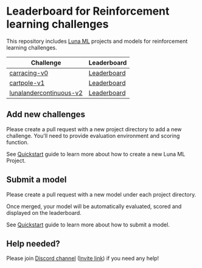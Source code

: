 # Leaderboard for Reinforcement learning challenges

This repository includes [Luna ML](https://github.com/luna-ml/luna) projects and models for reinforcement learning challenges.

| Challenge | Leaderboard |
| ---------------- | ------------------------ |
| [carracing-v0](https://github.com/luna-ml/leaderboard/tree/main/carracing-v0) | [Leaderboard](https://luna.staroid.com/project/github.com/luna-ml/leaderboard/carracing-v0/leaderboard) |
| [cartpole-v1](https://github.com/luna-ml/leaderboard/tree/main/cartpole-v1) | [Leaderboard](https://luna.staroid.com/project/github.com/luna-ml/leaderboard/cartpole-v1/leaderboard) |
| [lunalandercontinuous-v2](https://github.com/luna-ml/leaderboard/tree/main/lunalandercontinuous-v2) | [Leaderboard](https://luna.staroid.com/project/github.com/luna-ml/leaderboard/unalandercontinuous-v2/leaderboard) |

## Add new challenges

Please create a pull request with a new project directory to add a new challenge. You'll need to provide evaluation environment and scoring function.

See [Quickstart](https://luna-ml.github.io/luna/quickstart/index.html) guide to learn more about how to create a new Luna ML Project.

## Submit a model

Please create a pull request with a new model under each project directory.

Once merged, your model will be automatically evaluated, scored and displayed on the leaderboard.

See [Quickstart](https://luna-ml.github.io/luna/quickstart/index.html) guide to learn more about how to submit a model.

## Help needed?

Please join [Discord channel](https://discord.com/channels/829867188092796968/829867188092796973) ([Invite link](https://discord.gg/QvPkuNsSFK)) if you need any help!
